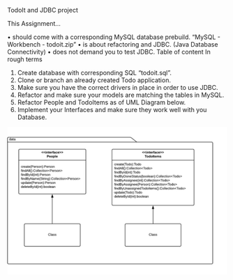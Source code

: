 TodoIt and JDBC project

This Assignment…

• should come with a corresponding MySQL database prebuild. “MySQL - Workbench - todoit.zip”
• is about refactoring and JDBC. (Java Database Connectivity)
• does not demand you to test JDBC.
Table of content
In rough terms
1. Create database with corresponding SQL “todoit.sql”.
2. Clone or branch an already created Todo application.
3. Make sure you have the correct drivers in place in order to use JDBC.
4. Refactor and make sure your models are matching the tables in MySQL.
5. Refactor People and TodoItems as of UML Diagram below.
6. Implement your Interfaces and make sure they work well with you Database.

![img.png](images%2Fimg.png)


